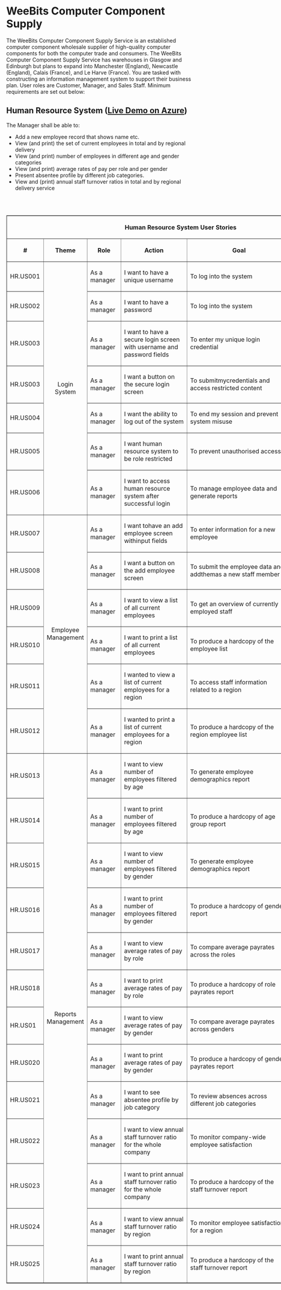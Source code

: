 ﻿# WeeBits Computer Component Supply

The WeeBits Computer Component Supply Service is an established computer component
wholesale supplier of high-quality computer components for both the computer trade and 
consumers. The WeeBits Computer Component Supply Service has warehouses in Glasgow
and Edinburgh but plans to expand into Manchester (England), Newcastle (England), Calais
(France), and Le Harve (France). You are tasked with constructing an information 
management system to support their business plan. User roles are Customer, Manager, and 
Sales Staff. Minimum requirements are set out below:

## Human Resource System (<b><a href="https://weebits.azurewebsites.net" target="_blank">Live Demo on Azure</b></a>)
The Manager shall be able to:
- Add a new employee record that shows name etc.
- View (and print) the set of current employees in total and by regional delivery 
- View (and print) number of employees in different age and gender categories
- View (and print) average rates of pay per role and per gender
- Present absentee profile by different job categories.
- View and (print) annual staff turnover ratios in total and by regional delivery service
<br>
<br>
<table border="1" cellpadding="0" cellspacing="0" style="width:929px;" width="929">
	<thead>
		<tr>
			<th colspan="6" style="width:929px;height:20px;"><p align="center"><strong>Human Resource System User Stories</strong></p>
			</th>
		</tr>
		<tr>
			<th style="width:82px;height:20px;"><p align="center"><strong>#</strong></p>
			</th>
			<th style="width:96px;height:20px;"><p align="center"><strong>Theme</strong></p>
			</th>
			<th style="width:81px;height:20px;"><p align="center"><strong>Role</strong></p>
			</th>
			<th style="width:253px;height:20px;"><p align="center"><strong>Action</strong></p>
			</th>
			<th style="width:386px;height:20px;"><p align="center"><strong>Goal</strong></p>
			</th>
			<th style="width:32px;height:20px;"><p></p>
			</th>
		</tr>
	</thead>
	<tbody>
		<tr>
			<td style="width:82px;height:36px;"><p>HR.US001</p>
			</td>
			<td rowspan="7" style="width:96px;height:36px;"><p align="center">Login System</p>
			</td>
			<td style="width:81px;height:36px;"><p>As a manager</p>
			</td>
			<td style="width:253px;height:36px;"><p>I want to have a unique username</p>
			</td>
			<td style="width:386px;height:36px;"><p>To log into the system</p>
			</td>
			<td style="width:32px;height:36px;"><p align="center">:heavy_check_mark:</p>
			</td>
		</tr>
		<tr>
			<td style="width:82px;"><p>HR.US002</p>
			</td>
			<td style="width:81px;"><p>As a manager</p>
			</td>
			<td style="width:253px;"><p>I want to have a password</p>
			</td>
			<td style="width:386px;"><p>To log into the system</p>
			</td>
			<td style="width:32px;"><p align="center">:heavy_check_mark:</p>
			</td>
		</tr>
		<tr>
			<td style="width:82px;"><p>HR.US003</p>
			</td>
			<td style="width:81px;"><p>As a manager</p>
			</td>
			<td style="width:253px;"><p>I want to have a secure login screen with username and password fields</p>
			</td>
			<td style="width:386px;"><p>To enter my unique login credential</p>
			</td>
			<td style="width:32px;"><p align="center">:heavy_check_mark:</p>
			</td>
		</tr>
		<tr>
			<td style="width:82px;"><p>HR.US003</p>
			</td>
			<td style="width:81px;"><p>As a manager</p>
			</td>
			<td style="width:253px;"><p>I want a button on the secure login screen</p>
			</td>
			<td style="width:386px;"><p>To submitmycredentials and access restricted content</p>
			</td>
			<td style="width:32px;"><p align="center">:heavy_check_mark:</p>
			</td>
		</tr>
		<tr>
			<td style="width:82px;"><p>HR.US004</p>
			</td>
			<td style="width:81px;"><p>As a manager</p>
			</td>
			<td style="width:253px;"><p>I want the ability to log out of the system</p>
			</td>
			<td style="width:386px;"><p>To end my session and prevent system misuse</p>
			</td>
			<td style="width:32px;"><p align="center">:heavy_check_mark:</p>
			</td>
		</tr>
		<tr>
			<td style="width:82px;"><p>HR.US005</p>
			</td>
			<td style="width:81px;"><p>As a manager</p>
			</td>
			<td style="width:253px;"><p>I want human resource system to be role restricted</p>
			</td>
			<td style="width:386px;"><p>To prevent unauthorised access</p>
			</td>
			<td style="width:32px;"><p align="center">:heavy_check_mark:</p>
			</td>
		</tr>
		<tr>
			<td style="width:82px;"><p>HR.US006</p>
			</td>
			<td style="width:81px;"><p>As a manager</p>
			</td>
			<td style="width:253px;"><p>I want to access human resource system after successful login</p>
			</td>
			<td style="width:386px;"><p>To manage employee data and generate reports</p>
			</td>
			<td style="width:32px;"><p align="center">:heavy_check_mark:</p>
			</td>
		</tr>
		<tr>
			<td style="width:82px;"><p>HR.US007</p>
			</td>
			<td rowspan="6" style="width:96px;"><p align="center">Employee Management</p>
			</td>
			<td style="width:81px;"><p>As a manager</p>
			</td>
			<td style="width:253px;"><p>I want tohave an add employee screen withinput fields</p>
			</td>
			<td style="width:386px;"><p>To enter information for a new employee</p>
			</td>
			<td style="width:32px;"><p align="center">:heavy_check_mark:</p>
			</td>
		</tr>
		<tr>
			<td style="width:82px;"><p>HR.US008</p>
			</td>
			<td style="width:81px;"><p>As a manager</p>
			</td>
			<td style="width:253px;"><p>I want a button on the add employee screen</p>
			</td>
			<td style="width:386px;"><p>To submit the employee data and addthemas a new staff member</p>
			</td>
			<td style="width:32px;"><p align="center">:heavy_check_mark:</p>
			</td>
		</tr>
		<tr>
			<td style="width:82px;"><p>HR.US009</p>
			</td>
			<td style="width:81px;"><p>As a manager</p>
			</td>
			<td style="width:253px;"><p>I want to view a list of all current employees</p>
			</td>
			<td style="width:386px;"><p>To get an overview of currently employed staff</p>
			</td>
			<td style="width:32px;"><p align="center">:heavy_check_mark:</p>
			</td>
		</tr>
		<tr>
			<td style="width:82px;"><p>HR.US010</p>
			</td>
			<td style="width:81px;"><p>As a manager</p>
			</td>
			<td style="width:253px;"><p>I want to print a list of all current employees</p>
			</td>
			<td style="width:386px;"><p>To produce a hardcopy of the employee list</p>
			</td>
			<td style="width:32px;"><p align="center">:heavy_check_mark:</p>
			</td>
		</tr>
		<tr>
			<td style="width:82px;"><p>HR.US011</p>
			</td>
			<td style="width:81px;"><p>As a manager</p>
			</td>
			<td style="width:253px;"><p>I wanted to view a list of current employees for a region</p>
			</td>
			<td style="width:386px;"><p>To access staff information related to a region</p>
			</td>
			<td style="width:32px;"><p align="center">:heavy_check_mark:</p>
			</td>
		</tr>
		<tr>
			<td style="width:82px;"><p>HR.US012</p>
			</td>
			<td style="width:81px;"><p>As a manager</p>
			</td>
			<td style="width:253px;"><p>I wanted to print a list of current employees for a region</p>
			</td>
			<td style="width:386px;"><p>To produce a hardcopy of the region employee list</p>
			</td>
			<td style="width:32px;"><p align="center">:heavy_check_mark:</p>
			</td>
		</tr>
		<tr>
			<td style="width:82px;"><p>HR.US013</p>
			</td>
			<td rowspan="13" style="width:96px;"><p align="center">Reports Management</p>
			</td>
			<td style="width:81px;"><p>As a manager</p>
			</td>
			<td style="width:253px;"><p>I want to view number of employees filtered by age</p>
			</td>
			<td style="width:386px;"><p>To generate employee demographics report</p>
			</td>
			<td style="width:32px;"><p align="center">:heavy_check_mark:</p>
			</td>
		</tr>
		<tr>
			<td style="width:82px;height:20px;"><p>HR.US014</p>
			</td>
			<td style="width:81px;height:20px;"><p>As a manager</p>
			</td>
			<td style="width:253px;height:20px;"><p>I want to print number of employees filtered by age</p>
			</td>
			<td style="width:386px;height:20px;"><p>To produce a hardcopy of age group report</p>
			</td>
			<td style="width:32px;height:20px;"><p align="center">:heavy_check_mark:</p>
			</td>
		</tr>
		<tr>
			<td style="width:82px;"><p>HR.US015</p>
			</td>
			<td style="width:81px;"><p>As a manager</p>
			</td>
			<td style="width:253px;"><p>I want to view number of employees filtered by gender</p>
			</td>
			<td style="width:386px;"><p>To generate employee demographics report</p>
			</td>
			<td style="width:32px;"><p align="center">:heavy_check_mark:</p>
			</td>
		</tr>
		<tr>
			<td style="width:82px;"><p>HR.US016</p>
			</td>
			<td style="width:81px;"><p>As a manager</p>
			</td>
			<td style="width:253px;"><p>I want to print number of employees filtered by gender</p>
			</td>
			<td style="width:386px;"><p>To produce a hardcopy of gender report</p>
			</td>
			<td style="width:32px;"><p align="center">:heavy_check_mark:</p>
			</td>
		</tr>
		<tr>
			<td style="width:82px;"><p>HR.US017</p>
			</td>
			<td style="width:81px;"><p>As a manager</p>
			</td>
			<td style="width:253px;"><p>I want to view average rates of pay by role</p>
			</td>
			<td style="width:386px;"><p>To compare average payrates across the roles</p>
			</td>
			<td style="width:32px;"><p align="center">:heavy_check_mark:</p>
			</td>
		</tr>
		<tr>
			<td style="width:82px;"><p>HR.US018</p>
			</td>
			<td style="width:81px;"><p>As a manager</p>
			</td>
			<td style="width:253px;"><p>I want to print average rates of pay by role</p>
			</td>
			<td style="width:386px;"><p>To produce a hardcopy of role payrates report</p>
			</td>
			<td style="width:32px;"><p align="center">:heavy_check_mark:</p>
			</td>
		</tr>
		<tr>
			<td style="width:82px;"><p>HR.US01</p>
			</td>
			<td style="width:81px;"><p>As a manager</p>
			</td>
			<td style="width:253px;"><p>I want to view average rates of pay by gender</p>
			</td>
			<td style="width:386px;"><p>To compare average payrates across genders</p>
			</td>
			<td style="width:32px;"><p align="center">:heavy_check_mark:</p>
			</td>
		</tr>
		<tr>
			<td style="width:82px;"><p>HR.US020</p>
			</td>
			<td style="width:81px;"><p>As a manager</p>
			</td>
			<td style="width:253px;"><p>I want to print average rates of pay by gender</p>
			</td>
			<td style="width:386px;"><p>To produce a hardcopy of gender payrates report</p>
			</td>
			<td style="width:32px;"><p align="center">:heavy_check_mark:</p>
			</td>
		</tr>
		<tr>
			<td style="width:82px;"><p>HR.US021</p>
			</td>
			<td style="width:81px;"><p>As a manager</p>
			</td>
			<td style="width:253px;"><p>I want to see absentee profile by job category</p>
			</td>
			<td style="width:386px;"><p>To review absences across different job categories</p>
			</td>
			<td style="width:32px;"><p align="center">:heavy_check_mark:</p>
			</td>
		</tr>
		<tr>
			<td style="width:82px;"><p>HR.US022</p>
			</td>
			<td style="width:81px;"><p>As a manager</p>
			</td>
			<td style="width:253px;"><p>I want to view annual staff turnover ratio for the whole company</p>
			</td>
			<td style="width:386px;"><p>To monitor company-wide employee satisfaction</p>
			</td>
			<td style="width:32px;"><p align="center">:heavy_check_mark:</p>
			</td>
		</tr>
		<tr>
			<td style="width:82px;"><p>HR.US023</p>
			</td>
			<td style="width:81px;"><p>As a manager</p>
			</td>
			<td style="width:253px;"><p>I want to print annual staff turnover ratio for the whole company</p>
			</td>
			<td style="width:386px;"><p>To produce a hardcopy of the staff turnover report</p>
			</td>
			<td style="width:32px;"><p align="center">:heavy_check_mark:</p>
			</td>
		</tr>
		<tr>
			<td style="width:82px;"><p>HR.US024</p>
			</td>
			<td style="width:81px;"><p>As a manager</p>
			</td>
			<td style="width:253px;"><p>I want to view annual staff turnover ratio by region</p>
			</td>
			<td style="width:386px;"><p>To monitor employee satisfaction for a region</p>
			</td>
			<td style="width:32px;"><p align="center">:heavy_check_mark:</p>
			</td>
		</tr>
		<tr>
			<td style="width:82px;"><p>HR.US025</p>
			</td>
			<td style="width:81px;"><p>As a manager</p>
			</td>
			<td style="width:253px;"><p>I want to print annual staff turnover ratio by region</p>
			</td>
			<td style="width:386px;"><p>To produce a hardcopy of the staff turnover report</p>
			</td>
			<td style="width:32px;"><p>:heavy_check_mark:</p>
			</td>
		</tr>
	</tbody>
</table>